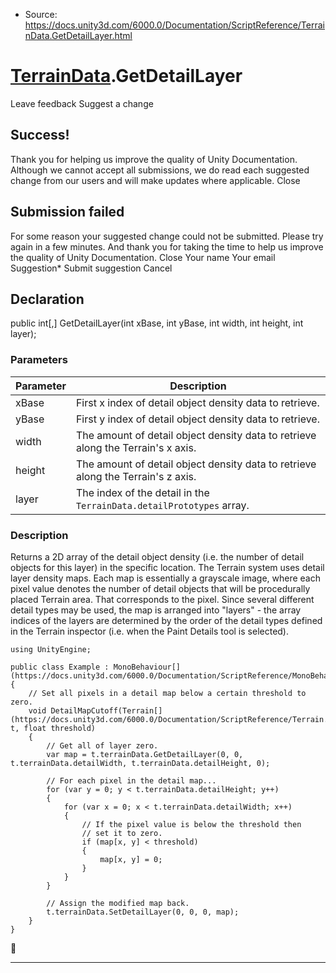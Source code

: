 * Source: https://docs.unity3d.com/6000.0/Documentation/ScriptReference/TerrainData.GetDetailLayer.html

#  [TerrainData](https://docs.unity3d.com/6000.0/Documentation/ScriptReference/TerrainData.html).GetDetailLayer
Leave feedback
Suggest a change
## Success!
Thank you for helping us improve the quality of Unity Documentation. Although we cannot accept all submissions, we do read each suggested change from our users and will make updates where applicable.
Close
## Submission failed
For some reason your suggested change could not be submitted. Please <a>try again</a> in a few minutes. And thank you for taking the time to help us improve the quality of Unity Documentation.
Close
Your name Your email Suggestion* Submit suggestion
Cancel
## Declaration
public int[,] GetDetailLayer(int xBase, int yBase, int width, int height, int layer); 
### Parameters
Parameter | Description  
---|---  
xBase | First x index of detail object density data to retrieve.  
yBase | First y index of detail object density data to retrieve.  
width | The amount of detail object density data to retrieve along the Terrain's x axis.  
height | The amount of detail object density data to retrieve along the Terrain's z axis.  
layer | The index of the detail in the `TerrainData.detailPrototypes` array.  
### Description
Returns a 2D array of the detail object density (i.e. the number of detail objects for this layer) in the specific location.
The Terrain system uses detail layer density maps. Each map is essentially a grayscale image, where each pixel value denotes the number of detail objects that will be procedurally placed Terrain area. That corresponds to the pixel. Since several different detail types may be used, the map is arranged into "layers" - the array indices of the layers are determined by the order of the detail types defined in the Terrain inspector (i.e. when the Paint Details tool is selected).
```
using UnityEngine;  
  
public class Example : MonoBehaviour[](https://docs.unity3d.com/6000.0/Documentation/ScriptReference/MonoBehaviour.html)
{
    // Set all pixels in a detail map below a certain threshold to zero.
    void DetailMapCutoff(Terrain[](https://docs.unity3d.com/6000.0/Documentation/ScriptReference/Terrain.html) t, float threshold)
    {
        // Get all of layer zero.
        var map = t.terrainData.GetDetailLayer(0, 0, t.terrainData.detailWidth, t.terrainData.detailHeight, 0);  
  
        // For each pixel in the detail map...
        for (var y = 0; y < t.terrainData.detailHeight; y++)
        {
            for (var x = 0; x < t.terrainData.detailWidth; x++)
            {
                // If the pixel value is below the threshold then
                // set it to zero.
                if (map[x, y] < threshold)
                {
                    map[x, y] = 0;
                }
            }
        }  
  
        // Assign the modified map back.
        t.terrainData.SetDetailLayer(0, 0, 0, map);
    }
}

```

* * *
